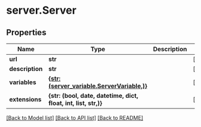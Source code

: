 # server.Server

## Properties
Name | Type | Description | Notes
------------ | ------------- | ------------- | -------------
**url** | **str** |  | [optional] 
**description** | **str** |  | [optional] 
**variables** | [**{str: (server_variable.ServerVariable,)}**](ServerVariable.md) |  | [optional] 
**extensions** | **{str: (bool, date, datetime, dict, float, int, list, str,)}** |  | [optional] 

[[Back to Model list]](../README.md#documentation-for-models) [[Back to API list]](../README.md#documentation-for-api-endpoints) [[Back to README]](../README.md)


